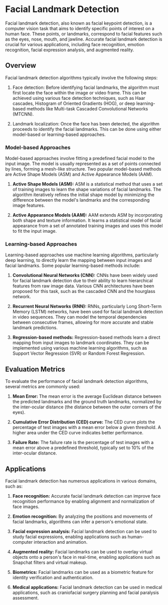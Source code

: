 # Facial Landmark Detection

Facial landmark detection, also known as facial keypoint detection, is a computer vision task that aims to identify specific points of interest on a human face. These points, or landmarks, correspond to facial features such as the eyes, nose, mouth, and jawline. Accurate facial landmark detection is crucial for various applications, including face recognition, emotion recognition, facial expression analysis, and augmented reality.

## Overview

Facial landmark detection algorithms typically involve the following steps:

1. Face detection: Before identifying facial landmarks, the algorithm must first locate the face within the image or video frame. This can be achieved using various face detection techniques, such as Haar cascades, Histogram of Oriented Gradients (HOG), or deep learning-based methods like Multi-task Cascaded Convolutional Networks (MTCNN).

2. Landmark localization: Once the face has been detected, the algorithm proceeds to identify the facial landmarks. This can be done using either model-based or learning-based approaches.

### Model-based Approaches

Model-based approaches involve fitting a predefined facial model to the input image. The model is usually represented as a set of points connected by lines, forming a mesh-like structure. Two popular model-based methods are Active Shape Models (ASM) and Active Appearance Models (AAM).

1. **Active Shape Models (ASM):** ASM is a statistical method that uses a set of training images to learn the shape variations of facial landmarks. The algorithm iteratively refines the initial shape model by minimizing the difference between the model's landmarks and the corresponding image features.

2. **Active Appearance Models (AAM):** AAM extends ASM by incorporating both shape and texture information. It learns a statistical model of facial appearance from a set of annotated training images and uses this model to fit the input image.

### Learning-based Approaches

Learning-based approaches use machine learning algorithms, particularly deep learning, to directly learn the mapping between input images and facial landmarks. Some popular learning-based methods include:

1. **Convolutional Neural Networks (CNN):** CNNs have been widely used for facial landmark detection due to their ability to learn hierarchical features from raw image data. Various CNN architectures have been proposed for this task, such as the cascaded CNN and the hourglass network.

2. **Recurrent Neural Networks (RNN):** RNNs, particularly Long Short-Term Memory (LSTM) networks, have been used for facial landmark detection in video sequences. They can model the temporal dependencies between consecutive frames, allowing for more accurate and stable landmark predictions.

3. **Regression-based methods:** Regression-based methods learn a direct mapping from input images to landmark coordinates. They can be implemented using various machine learning algorithms, such as Support Vector Regression (SVR) or Random Forest Regression.

## Evaluation Metrics

To evaluate the performance of facial landmark detection algorithms, several metrics are commonly used:

1. **Mean Error:** The mean error is the average Euclidean distance between the predicted landmarks and the ground truth landmarks, normalized by the inter-ocular distance (the distance between the outer corners of the eyes).

2. **Cumulative Error Distribution (CED) curve:** The CED curve plots the percentage of test images with a mean error below a given threshold. A higher area under the CED curve indicates better performance.

3. **Failure Rate:** The failure rate is the percentage of test images with a mean error above a predefined threshold, typically set to 10% of the inter-ocular distance.

## Applications

Facial landmark detection has numerous applications in various domains, such as:

1. **Face recognition:** Accurate facial landmark detection can improve face recognition performance by enabling alignment and normalization of face images.

2. **Emotion recognition:** By analyzing the positions and movements of facial landmarks, algorithms can infer a person's emotional state.

3. **Facial expression analysis:** Facial landmark detection can be used to study facial expressions, enabling applications such as human-computer interaction and animation.

4. **Augmented reality:** Facial landmarks can be used to overlay virtual objects onto a person's face in real-time, enabling applications such as Snapchat filters and virtual makeup.

5. **Biometrics:** Facial landmarks can be used as a biometric feature for identity verification and authentication.

6. **Medical applications:** Facial landmark detection can be used in medical applications, such as craniofacial surgery planning and facial paralysis assessment.
